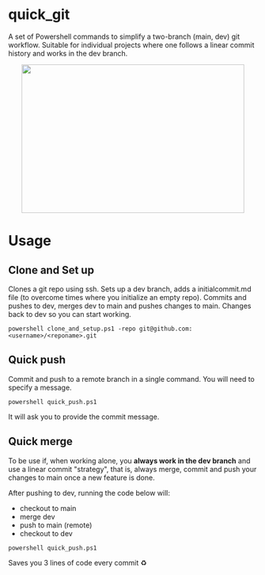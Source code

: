 # quick_git
A set of Powershell commands to simplify a two-branch (main, dev) git workflow. Suitable for individual projects where one follows a linear commit history and works in the dev branch.
<p align="center">
    <img height=300 width=450 src="https://i.kym-cdn.com/entries/icons/original/000/028/021/work.jpg">
</p>

#  Usage

## Clone and Set up

Clones a git repo using ssh. Sets up a dev branch, adds a initialcommit.md file (to overcome times where you initialize an empty repo). Commits and pushes to dev, merges dev to main and pushes changes to main. Changes back to dev so you can start working.

```
powershell clone_and_setup.ps1 -repo git@github.com:<username>/<reponame>.git
```

## Quick push

Commit and push to a remote branch in a single command. You will need to specify a message.

```
powershell quick_push.ps1
```

It will ask you to provide the commit message.

## Quick merge

To be use if, when working alone, you **always work in the dev branch** and use a linear commit "strategy", that is, always merge, commit and push your changes to main once a new feature is done.

After pushing to dev, running the code below will:

+ checkout to main
+ merge dev
+ push to main (remote)
+ checkout to dev

```
powershell quick_push.ps1
```

Saves you 3 lines of code every commit :recycle:


